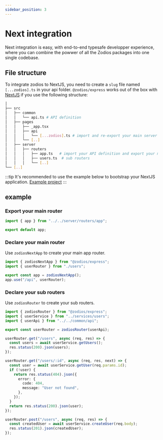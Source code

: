 ```yaml
---
sidebar_position: 3
---
```


# Next integration

Next integration is easy, with end-to-end typesafe developper experience, where you can combine the powwer of all the Zodios packages into one single codebase.  


## File structure

To integrate zodios to NextJS, you need to create a `slug` file named `[...zodios].ts` in your api folder.
`@zodios/express` works out of the box with [NextJS](https://nextjs.org/) if you use the following structure:

```bash
│
├── src
│   ├── common
│   │   └── api.ts # API definition
│   ├── pages
│   │   ├── _app.tsx
│   │   ├── api
│   │   │   └── [...zodios].ts # import and re-export your main server app router here
│   │   └── [..]
│   ├── server
│   │   ├── routers
│   │   │   ├── app.ts   # import your API definition and export your main app router here
│   │   │   ├── users.ts  # sub routers
│   │   │   └── [..]
└── [..]
```
:::tip It's recommended to use the example below to bootstrap your NextJS application.
  [Example project](https://github.com/ecyrbe/zodios-express/tree/main/examples/next)
:::

## example

### Export your main router

```typescript title="/src/pages/api/[...zodios].ts"
import { app } from "../../server/routers/app";

export default app;
```

### Declare your main router

Use `zodiosNextApp` to create your main app router.

```typescript title="/src/server/routers/app.ts"
import { zodiosNextApp } from "@zodios/express";
import { userRouter } from "./users";

export const app = zodiosNextApp();
app.use("/api", userRouter);
```

### Declare your sub routers

Use `zodiosRouter` to create your sub routers.

```typescript title="/src/server/routers/users.ts"
import { zodiosRouter } from "@zodios/express";
import { userService } from "../services/users";
import { userApi } from "../../common/api";

export const userRouter = zodiosRouter(userApi);

userRouter.get("/users", async (req, res) => {
  const users = await userService.getUsers();
  res.status(200).json(users);
});

userRouter.get("/users/:id", async (req, res, next) => {
  const user = await userService.getUser(req.params.id);
  if (!user) {
    return res.status(404).json({
      error: {
        code: 404,
        message: "User not found",
      },
    });
  }
  return res.status(200).json(user);
});

userRouter.post("/users", async (req, res) => {
  const createdUser = await userService.createUser(req.body);
  res.status(201).json(createdUser);
});
```